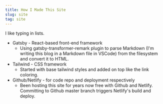 ```yaml
---
title: How I Made This Site
slug: site
tag: site
---
```

I like typing in lists. 

- Gatsby - React-based front-end framework
    - Using gatsby-transformer-remark plugin to parse Markdown (I'm writing this blog in a Markdown file in VSCode) from the filesystem and convert it to HTML.
- Tailwind - CSS framework
    - Started with base tailwind styles and added on top like the link coloring.
- Github/Netlify - for code repo and deployment respectively
    - Been hosting this site for years now free with Github and Netlify. Committing to Github master branch triggers Netlify's build and deploy.

